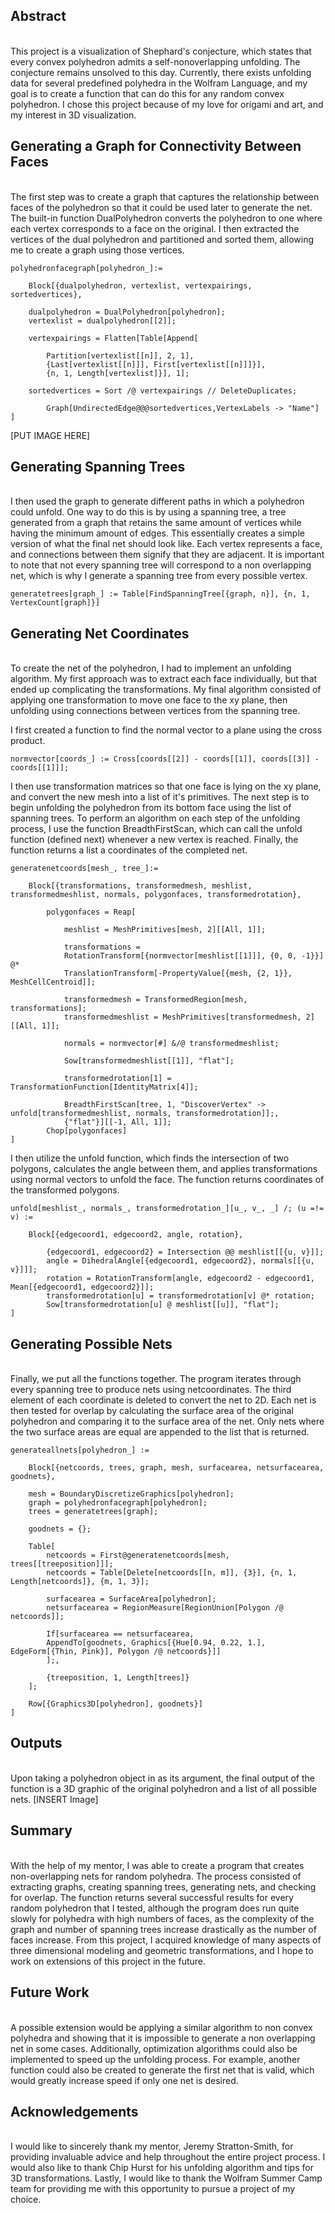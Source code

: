 ## Abstract
<br>
This project is a visualization of Shephard's conjecture, which states that every convex polyhedron admits a self-nonoverlapping unfolding. The conjecture remains unsolved to this day. Currently, there exists unfolding data for several predefined polyhedra in the Wolfram Language, and my goal is to create a function that can do this for any random convex polyhedron. I chose this project because of my love for origami and art, and my interest in 3D visualization.

## Generating a Graph for Connectivity Between Faces
<br>
The first step was to create a graph that captures the relationship between faces of the polyhedron so that it could be used later to generate the net. The built-in function DualPolyhedron converts the polyhedron to one where each vertex corresponds to a face on the original. I then extracted the vertices of the dual polyhedron and partitioned and sorted them, allowing me to create a graph using those vertices.


	polyhedronfacegraph[polyhedron_]:= 
    
		Block[{dualpolyhedron, vertexlist, vertexpairings, sortedvertices},

		dualpolyhedron = DualPolyhedron[polyhedron];  
		vertexlist = dualpolyhedron[[2]];   

		vertexpairings = Flatten[Table[Append[

			Partition[vertexlist[[n]], 2, 1], 
			{Last[vertexlist[[n]]], First[vertexlist[[n]]]}],  
			{n, 1, Length[vertexlist]}], 1];

		sortedvertices = Sort /@ vertexpairings // DeleteDuplicates; 

	        Graph[UndirectedEdge@@@sortedvertices,VertexLabels -> "Name"] 
    ]
    
    
[PUT IMAGE HERE]

## Generating Spanning Trees 
<br>
I then used the graph to generate different paths in which a polyhedron could unfold. One way to do this is by using a spanning tree, a tree generated from a graph that retains the same amount of vertices while having the minimum amount of edges. This essentially creates a simple version of what the final net should look like. Each vertex represents a face, and connections between them signify that they are adjacent. It is important to note that not every spanning tree will correspond to a non overlapping net, which is why I generate a spanning tree from every possible vertex.

	generatetrees[graph_] := Table[FindSpanningTree[{graph, n}], {n, 1, VertexCount[graph]}]
	
## Generating Net Coordinates
<br>
To create the net of the polyhedron, I had to implement an unfolding algorithm. My first approach was to extract each face individually, but that ended up complicating the transformations. My final algorithm consisted of applying one transformation to move one face to the xy plane, then unfolding using connections between vertices from the spanning tree. 

I first created a function to find the normal vector to a plane using the cross product.

	normvector[coords_] := Cross[coords[[2]] - coords[[1]], coords[[3]] - coords[[1]]];  

I then use transformation matrices so that one face is lying on the xy plane, and convert the new mesh into a list of it's primitives. The next step is to begin unfolding the polyhedron from its bottom face using the list of spanning trees. To perform an algorithm on each step of the unfolding process, I use the function BreadthFirstScan, which can call the unfold function (defined next) whenever a new vertex is reached. Finally, the function returns a list a coordinates of the completed net.
 
	generatenetcoords[mesh_, tree_]:=
    
		Block[{transformations, transformedmesh, meshlist, transformedmeshlist, normals, polygonfaces, transformedrotation},

			polygonfaces = Reap[

				meshlist = MeshPrimitives[mesh, 2][[All, 1]];

				transformations =      
				RotationTransform[{normvector[meshlist[[1]]], {0, 0, -1}}] @*   
				TranslationTransform[-PropertyValue[{mesh, {2, 1}}, MeshCellCentroid]];  

				transformedmesh = TransformedRegion[mesh, transformations];      
				transformedmeshlist = MeshPrimitives[transformedmesh, 2][[All, 1]];     

				normals = normvector[#] &/@ transformedmeshlist;    

				Sow[transformedmeshlist[[1]], "flat"];

				transformedrotation[1] = TransformationFunction[IdentityMatrix[4]];

				BreadthFirstScan[tree, 1, "DiscoverVertex" -> unfold[transformedmeshlist, normals, transformedrotation]];,  
				{"flat"}][[-1, All, 1]];
			Chop[polygonfaces]
	]
	
I then utilize the unfold function, which finds the intersection of two polygons, calculates the angle between them, and applies transformations using normal vectors to unfold the face. The function returns coordinates of the transformed polygons.

	unfold[meshlist_, normals_, transformedrotation_][u_, v_, _] /; (u =!= v) :=

		Block[{edgecoord1, edgecoord2, angle, rotation},

			{edgecoord1, edgecoord2} = Intersection @@ meshlist[[{u, v}]]; 
			angle = DihedralAngle[{edgecoord1, edgecoord2}, normals[[{u, v}]]];
			rotation = RotationTransform[angle, edgecoord2 - edgecoord1, Mean[{edgecoord1, edgecoord2}]];
			transformedrotation[u] = transformedrotation[v] @* rotation;
			Sow[transformedrotation[u] @ meshlist[[u]], "flat"];
	]
    
## Generating Possible Nets
<br>
Finally, we put all the functions together. The program iterates through every spanning tree to produce nets using netcoordinates. The third element of each coordinate is deleted to convert the net to 2D. Each net is then tested for overlap by calculating the surface area of the original polyhedron and comparing it to the surface area of the net. Only nets where the two surface areas are equal are appended to the list that is returned. 

	generateallnets[polyhedron_] := 
    
	    Block[{netcoords, trees, graph, mesh, surfacearea, netsurfacearea, goodnets},

	    mesh = BoundaryDiscretizeGraphics[polyhedron];   
	    graph = polyhedronfacegraph[polyhedron];
	    trees = generatetrees[graph];

	    goodnets = {};   

	    Table[     
		    netcoords = First@generatenetcoords[mesh, trees[[treeposition]]];    
		    netcoords = Table[Delete[netcoords[[n, m]], {3}], {n, 1, Length[netcoords]}, {m, 1, 3}];        

		    surfacearea = SurfaceArea[polyhedron];
		    netsurfacearea = RegionMeasure[RegionUnion[Polygon /@ netcoords]];

		    If[surfacearea == netsurfacearea,             
		    AppendTo[goodnets, Graphics[{Hue[0.94, 0.22, 1.], EdgeForm[{Thin, Pink}], Polygon /@ netcoords}]]        
		    ];,  

		    {treeposition, 1, Length[trees]} 
	    ];    

	    Row[{Graphics3D[polyhedron], goodnets}]
	]


## Outputs
<br>
Upon taking a polyhedron object in as its argument, the final output of the function is a 3D graphic of the original polyhedron and a list of all possible nets.
[INSERT Image]

## Summary 
<br>
With the help of my mentor, I was able to create a program that creates non-overlapping nets for random polyhedra. The process consisted of extracting graphs, creating spanning trees, generating nets, and checking for overlap. The function returns several successful results for every random polyhedron that I tested, although the program does run quite slowly for polyhedra with high numbers of faces, as the complexity of the graph and number of spanning trees increase drastically as the number of faces increase. From this project, I acquired knowledge of many aspects of three dimensional modeling and geometric transformations, and I hope to work on extensions of this project in the future.

## Future Work
<br>
A possible extension would be applying a similar algorithm to non convex polyhedra and showing that it is impossible to generate a non overlapping net in some cases. Additionally, optimization algorithms could also be implemented to speed up the unfolding process. For example, another function could also be created to generate the first net that is valid, which would greatly increase speed if only one net is desired.

## Acknowledgements
<br>
I would like to sincerely thank my mentor, Jeremy Stratton-Smith, for providing invaluable advice and help throughout the entire project process. I would also like to thank Chip Hurst for his unfolding algorithm and tips for 3D transformations. Lastly, I would like to thank the Wolfram Summer Camp team for providing me with this opportunity to pursue a project of my choice.

